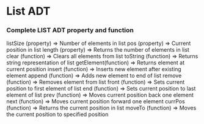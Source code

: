 # List ADT

### Complete LIST ADT property and function

listSize (property) => Number of elements in list
pos (property) => Current position in list
length (property) => Returns the number of elements in list
clear (function) => Clears all elements from list
toString (function) => Returns string representation of list
getElement(function) => Returns element at current position
insert (function) => Inserts new element after existing element
append (function) => Adds new element to end of list
remove (function) => Removes element from list
front (function) => Sets current position to first element of list
end (function) => Sets current position to last element of list
prev (function) => Moves current position back one element
next (function) => Moves current position forward one element
currPos (function) => Returns the current position in list
moveTo (function) => Moves the current position to specified position
